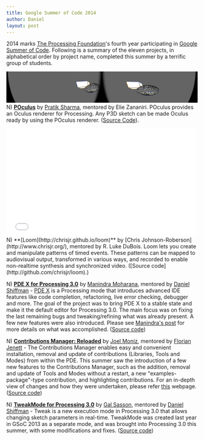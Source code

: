 ```yaml
---
title: Google Summer of Code 2014
author: Daniel
layout: post
---
```


2014 marks [The Processing Foundation](http://processing.org)'s fourth year participating in [Google Summer of Code](https://developers.google.com/open-source/soc/).  Following is a summary of the eleven projects, in alphabetical order by project name, completed this summer by a terrific group of students.


![POculus](images/POculus.png)
N) **[POculus](https://github.com/pratik9891/ProcessingOculus)** by [Pratik Sharma](http://pratikgsoc.wordpress.com), mentored by Elie Zananiri. POculus provides an Oculus renderer for Processing. Any P3D sketch can be made Oculus ready by using the POculus renderer. ([Source Code](https://github.com/pratik9891/ProcessingOculus)).


<iframe src="//player.vimeo.com/video/104029693" width="500" height="281" frameborder="0" webkitallowfullscreen mozallowfullscreen allowfullscreen></iframe>
N) **[Loom](http://chrisjr.github.io/loom)** by [Chris Johnson-Roberson](http://www.chrisjr.org/), mentored by R. Luke DuBois. Loom lets you create and manipulate patterns of timed events. These patterns can be mapped to audiovisual output, transformed in various ways, and recorded to enable non-realtime synthesis and synchronized video. ([Source code](http://github.com/chrisjr/loom).)

N) **[PDE X for Processing 3.0](http://www.mkmoharana.com/2014/08/google-summer-of-code-2014-its-wrap.html)** by [Manindra Moharana](http://www.mkmoharana.com/), mentored by [Daniel Shiffman](http://shiffman.net/) - [PDE X](http://www.mkmoharana.com/2013/09/announcing-pde-x.html) is a Processing mode that introduces advanced IDE features like code completion, refactoring, live error checking, debugger and more. The goal of the project was to bring PDE X to a stable state and make it the default editor for Processing 3.0. The main focus was on fixing the last remaining bugs and tweaking/refining what was already present. A few new features were also introduced. Please see [Manindra's post](http://www.mkmoharana.com/2014/08/google-summer-of-code-2014-its-wrap.html) for more details on what was accomplished. ([Source code](https://github.com/processing/processing/commits/master?author=Manindra29))

N) **[Contributions Manager: Reloaded](http://www.joelmoniz.com/gsoc-2014/)** by [Joel Moniz](http://www.joelmoniz.com), mentored by [Florian Jenett](http://www.florianjenett.de/) - The Contributions Manager enables easy and convenient installation, removal and update of contributions (Libraries, Tools and Modes) from within the PDE. This summer saw the introduction of a few new features to the Contributions Manager, such as the addition, removal and update of Tools and Modes without a restart, a new "examples-package"-type contribution, and highlighting contributions. For an in-depth view of changes and how they were undertaken, please refer [this](http://www.joelmoniz.com/gsoc-2014/) webpage.([Source code](https://github.com/processing/processing/commits/master?author=joelmoniz))


N) **[TweakMode for Processing 3.0](http://www.galsasson.com/tweakmode/)** by [Gal Sasson](http://www.galsasson.com), mentored by [Daniel Shiffman](http://shiffman.net/) - Tweak is a new execution mode in Processing 3.0 that allows changing sketch parameters in real-time. TweakMode was created last year in GSoC 2013 as a separate mode, and was brought into Processing 3.0 this summer, with some modifications and fixes. ([Source code](https://github.com/processing/processing/commits/master?author=galsasson))
